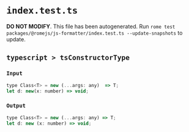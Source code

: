 # `index.test.ts`

**DO NOT MODIFY**. This file has been autogenerated. Run `rome test packages/@romejs/js-formatter/index.test.ts --update-snapshots` to update.

## `typescript > tsConstructorType`

### `Input`

```javascript
type Class<T> = new (...args: any)  => T;
let d: new(x: number) => void;
```

### `Output`

```javascript
type Class<T> = new (...args: any) => T;
let d: new (x: number) => void;

```
